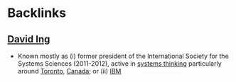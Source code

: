 
# Backlinks
## [David Ing](<David Ing.md>)
- Known mostly as (i) former president of the International Society for the Systems Sciences (2011-2012), active in [systems thinking](<systems thinking.md>) particularly around [Toronto](<Toronto.md>), [Canada](<Canada.md>); or (ii) [IBM](<IBM.md>)


